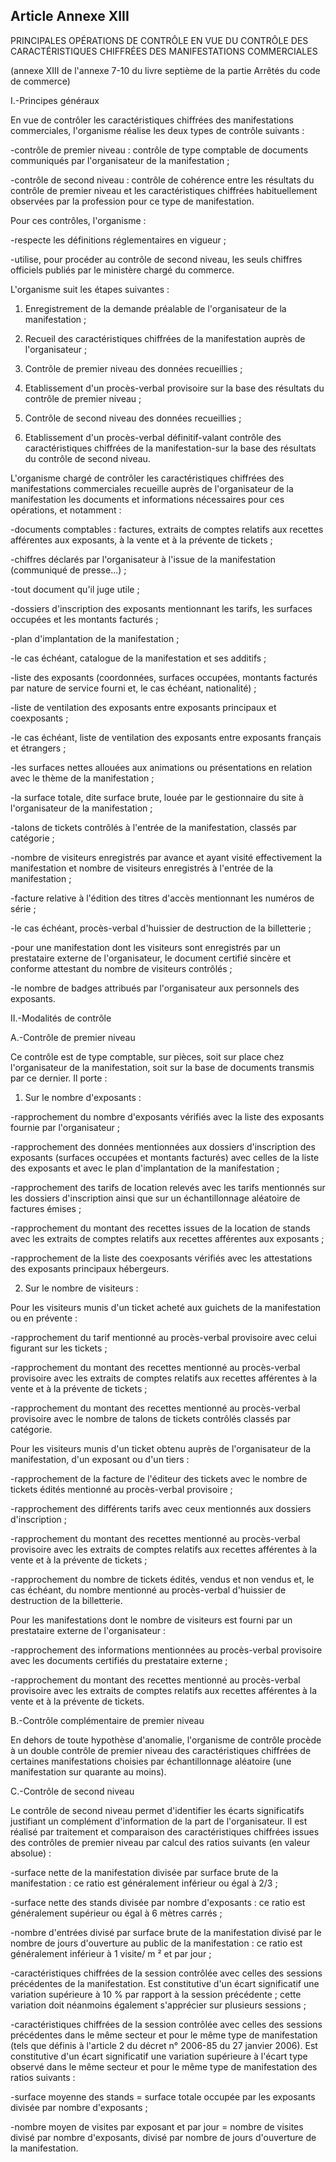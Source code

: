 Article Annexe XIII
----
PRINCIPALES OPÉRATIONS DE CONTRÔLE EN VUE DU CONTRÔLE DES CARACTÉRISTIQUES
CHIFFRÉES DES MANIFESTATIONS COMMERCIALES

(annexe XIII de l'annexe 7-10 du livre septième de la partie Arrêtés du code de
commerce)

I.-Principes généraux

En vue de contrôler les caractéristiques chiffrées des manifestations
commerciales, l'organisme réalise les deux types de contrôle suivants :

-contrôle de premier niveau : contrôle de type comptable de documents
communiqués par l'organisateur de la manifestation ;

-contrôle de second niveau : contrôle de cohérence entre les résultats du
contrôle de premier niveau et les caractéristiques chiffrées habituellement
observées par la profession pour ce type de manifestation.

Pour ces contrôles, l'organisme :

-respecte les définitions réglementaires en vigueur ;

-utilise, pour procéder au contrôle de second niveau, les seuls chiffres
officiels publiés par le ministère chargé du commerce.

L'organisme suit les étapes suivantes :

1. Enregistrement de la demande préalable de l'organisateur de la manifestation
;

2. Recueil des caractéristiques chiffrées de la manifestation auprès de
l'organisateur ;

3. Contrôle de premier niveau des données recueillies ;

4. Etablissement d'un procès-verbal provisoire sur la base des résultats du
contrôle de premier niveau ;

5. Contrôle de second niveau des données recueillies ;

6. Etablissement d'un procès-verbal définitif-valant contrôle des
caractéristiques chiffrées de la manifestation-sur la base des résultats du
contrôle de second niveau.

L'organisme chargé de contrôler les caractéristiques chiffrées des
manifestations commerciales recueille auprès de l'organisateur de la
manifestation les documents et informations nécessaires pour ces opérations, et
notamment :

-documents comptables : factures, extraits de comptes relatifs aux recettes
afférentes aux exposants, à la vente et à la prévente de tickets ;

-chiffres déclarés par l'organisateur à l'issue de la manifestation (communiqué
de presse...) ;

-tout document qu'il juge utile ;

-dossiers d'inscription des exposants mentionnant les tarifs, les surfaces
occupées et les montants facturés ;

-plan d'implantation de la manifestation ;

-le cas échéant, catalogue de la manifestation et ses additifs ;

-liste des exposants (coordonnées, surfaces occupées, montants facturés par
nature de service fourni et, le cas échéant, nationalité) ;

-liste de ventilation des exposants entre exposants principaux et coexposants ;

-le cas échéant, liste de ventilation des exposants entre exposants français et
étrangers ;

-les surfaces nettes allouées aux animations ou présentations en relation avec
le thème de la manifestation ;

-la surface totale, dite surface brute, louée par le gestionnaire du site à
l'organisateur de la manifestation ;

-talons de tickets contrôlés à l'entrée de la manifestation, classés par
catégorie ;

-nombre de visiteurs enregistrés par avance et ayant visité effectivement la
manifestation et nombre de visiteurs enregistrés à l'entrée de la manifestation
;

-facture relative à l'édition des titres d'accès mentionnant les numéros de
série ;

-le cas échéant, procès-verbal d'huissier de destruction de la billetterie ;

-pour une manifestation dont les visiteurs sont enregistrés par un prestataire
externe de l'organisateur, le document certifié sincère et conforme attestant du
nombre de visiteurs contrôlés ;

-le nombre de badges attribués par l'organisateur aux personnels des exposants.

II.-Modalités de contrôle

A.-Contrôle de premier niveau

Ce contrôle est de type comptable, sur pièces, soit sur place chez
l'organisateur de la manifestation, soit sur la base de documents transmis par
ce dernier. Il porte :

1. Sur le nombre d'exposants :

-rapprochement du nombre d'exposants vérifiés avec la liste des exposants
fournie par l'organisateur ;

-rapprochement des données mentionnées aux dossiers d'inscription des exposants
(surfaces occupées et montants facturés) avec celles de la liste des exposants
et avec le plan d'implantation de la manifestation ;

-rapprochement des tarifs de location relevés avec les tarifs mentionnés sur les
dossiers d'inscription ainsi que sur un échantillonnage aléatoire de factures
émises ;

-rapprochement du montant des recettes issues de la location de stands avec les
extraits de comptes relatifs aux recettes afférentes aux exposants ;

-rapprochement de la liste des coexposants vérifiés avec les attestations des
exposants principaux hébergeurs.

2. Sur le nombre de visiteurs :

Pour les visiteurs munis d'un ticket acheté aux guichets de la manifestation ou
en prévente :

-rapprochement du tarif mentionné au procès-verbal provisoire avec celui
figurant sur les tickets ;

-rapprochement du montant des recettes mentionné au procès-verbal provisoire
avec les extraits de comptes relatifs aux recettes afférentes à la vente et à la
prévente de tickets ;

-rapprochement du montant des recettes mentionné au procès-verbal provisoire
avec le nombre de talons de tickets contrôlés classés par catégorie.

Pour les visiteurs munis d'un ticket obtenu auprès de l'organisateur de la
manifestation, d'un exposant ou d'un tiers :

-rapprochement de la facture de l'éditeur des tickets avec le nombre de tickets
édités mentionné au procès-verbal provisoire ;

-rapprochement des différents tarifs avec ceux mentionnés aux dossiers
d'inscription ;

-rapprochement du montant des recettes mentionné au procès-verbal provisoire
avec les extraits de comptes relatifs aux recettes afférentes à la vente et à la
prévente de tickets ;

-rapprochement du nombre de tickets édités, vendus et non vendus et, le cas
échéant, du nombre mentionné au procès-verbal d'huissier de destruction de la
billetterie.

Pour les manifestations dont le nombre de visiteurs est fourni par un
prestataire externe de l'organisateur :

-rapprochement des informations mentionnées au procès-verbal provisoire avec les
documents certifiés du prestataire externe ;

-rapprochement du montant des recettes mentionné au procès-verbal provisoire
avec les extraits de comptes relatifs aux recettes afférentes à la vente et à la
prévente de tickets.

B.-Contrôle complémentaire de premier niveau

En dehors de toute hypothèse d'anomalie, l'organisme de contrôle procède à un
double contrôle de premier niveau des caractéristiques chiffrées de certaines
manifestations choisies par échantillonnage aléatoire (une manifestation sur
quarante au moins).

C.-Contrôle de second niveau

Le contrôle de second niveau permet d'identifier les écarts significatifs
justifiant un complément d'information de la part de l'organisateur. Il est
réalisé par traitement et comparaison des caractéristiques chiffrées issues des
contrôles de premier niveau par calcul des ratios suivants (en valeur absolue) :

-surface nette de la manifestation divisée par surface brute de la manifestation
: ce ratio est généralement inférieur ou égal à 2/3 ;

-surface nette des stands divisée par nombre d'exposants : ce ratio est
généralement supérieur ou égal à 6 mètres carrés ;

-nombre d'entrées divisé par surface brute de la manifestation divisé par le
nombre de jours d'ouverture au public de la manifestation : ce ratio est
généralement inférieur à 1 visite/ m ² et par jour ;

-caractéristiques chiffrées de la session contrôlée avec celles des sessions
précédentes de la manifestation. Est constitutive d'un écart significatif une
variation supérieure à 10 % par rapport à la session précédente ; cette
variation doit néanmoins également s'apprécier sur plusieurs sessions ;

-caractéristiques chiffrées de la session contrôlée avec celles des sessions
précédentes dans le même secteur et pour le même type de manifestation (tels que
définis à l'article 2 du décret n° 2006-85 du 27 janvier 2006). Est constitutive
d'un écart significatif une variation supérieure à l'écart type observé dans le
même secteur et pour le même type de manifestation des ratios suivants :

-surface moyenne des stands = surface totale occupée par les exposants divisée
par nombre d'exposants ;

-nombre moyen de visites par exposant et par jour = nombre de visites divisé par
nombre d'exposants, divisé par nombre de jours d'ouverture de la manifestation.
